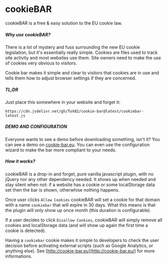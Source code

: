 cookieBAR
=============

cookieBAR is a free & easy solution to the EU cookie law.

##### Why use cookieBAR?

There is a lot of mystery and fuss surrounding the new EU cookie legislation, but it's essentially really simple. Cookies are files used to track site activity and most websites use them. Site owners need to make the use of cookies very obvious to visitors.

Cookie bar makes it simple and clear to visitors that cookies are in use and tells them how to adjust browser settings if they are concerned.

##### TL;DR

Just place this somewhere in your website and forget it:

    https://cdn.jsdelivr.net/gh/ToX82/cookie-bar@latest/cookiebar-latest.js

##### DEMO AND CONFIGURATION

Everyone wants to see a demo before downloading something, isn't it? You can see a demo on [cookie-bar.eu](http://cookie-bar.eu/). You can even use the configuration wizard to make the bar more compliant to your needs.



##### How it works?

cookieBAR is a drop-in and forget, pure vanilla javascript plugin, with no jQuery nor any other dependency needed. It shows up when needed and stay silent when not: if a website has a cookie or some localStorage data set then the bar is shown, otherwhise nothing happens.

Once user clicks `Allow Cookies` cookieBAR will set a cookie for that domain with a name `cookiebar` that will expire in 30 days. What this means is that the plugin will only show up once month (this duration is configurable).

If a user decides to click `Disallow Cookies`, cookieBAR will simply remove all cookies and localStorage data (and will show up again the first time a cookie is detected).

Having a `cookiebar` cookie makes it simple to developers to check the user decision before activating external scripts (such as Google Analytics, or anything else). See [http://cookie-bar.eu](http://cookie-bar.eu/) for more informations.
